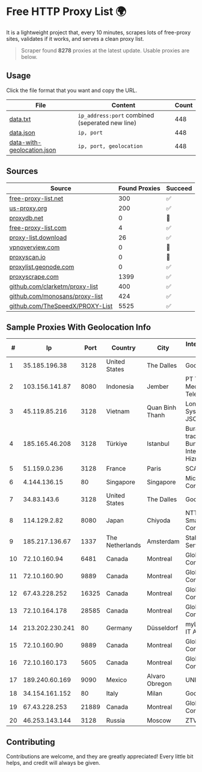 
# Free HTTP Proxy List 🌍

It is a lightweight project that, every 10 minutes, scrapes lots of free-proxy sites, validates if it works, and serves a clean proxy list.


> Scraper found **8278** proxies at the latest update. Usable proxies are below.

## Usage

Click the file format that you want and copy the URL.


|File|Content|Count|
|----|-------|-----|
|[data.txt](https://raw.githubusercontent.com/themiralay/Proxy-List-World/master/data.txt)|`ip_address:port` combined (seperated new line)|448|
|[data.json](https://raw.githubusercontent.com/themiralay/Proxy-List-World/master/data.json)|`ip, port`|448|
|[data-with-geolocation.json](https://raw.githubusercontent.com/themiralay/Proxy-List-World/master/data-with-geolocation.json)|`ip, port, geolocation`|448|

## Sources

|Source|Found Proxies|Succeed|
|------|-------------|-------|
|[free-proxy-list.net](https://free-proxy-list.net)|300|✅|
|[us-proxy.org](https://www.us-proxy.org)|200|✅|
|[proxydb.net](http://proxydb.net)|0|🚫|
|[free-proxy-list.com](https://free-proxy-list.com/?page=&port=&type%5B%5D=http&type%5B%5D=https&up_time=0&search=Search)|4|✅|
|[proxy-list.download](https://www.proxy-list.download/HTTP)|26|✅|
|[vpnoverview.com](https://vpnoverview.com/privacy/anonymous-browsing/free-proxy-servers)|0|🚫|
|[proxyscan.io](https://www.proxyscan.io)|0|🚫|
|[proxylist.geonode.com](https://proxylist.geonode.com/api/proxy-list?limit=300&page=1&sort_by=lastChecked&sort_type=desc&protocols=http,https)|0|✅|
|[proxyscrape.com](https://api.proxyscrape.com/v2/?request=displayproxies&protocol=http&timeout=10000&country=all&ssl=all&anonymity=all)|1399|✅|
|[github.com/clarketm/proxy-list](https://raw.githubusercontent.com/clarketm/proxy-list/master/proxy-list-raw.txt)|400|✅|
|[github.com/monosans/proxy-list](https://raw.githubusercontent.com/monosans/proxy-list/main/proxies/http.txt)|424|✅|
|[github.com/TheSpeedX/PROXY-List](https://raw.githubusercontent.com/TheSpeedX/PROXY-List/master/http.txt)|5525|✅|


## Sample Proxies With Geolocation Info

|#|Ip|Port|Country|City|Internet Service Provider|
|-|--|----|-------|----|-------------------------|
|1|35.185.196.38|3128|United States|The Dalles|Google LLC|
|2|103.156.141.87|8080|Indonesia|Jember|PT Tekling Media Telematika|
|3|45.119.85.216|3128|Vietnam|Quan Binh Thanh|Long Van System Solution JSC|
|4|185.165.46.208|3128|Türkiye|Istanbul|Burak Buylu trading as BurtiNET Internet Hizmetleri|
|5|51.159.0.236|3128|France|Paris|SCALEWAY|
|6|4.144.136.15|80|Singapore|Singapore|Microsoft Corporation|
|7|34.83.143.6|3128|United States|The Dalles|Google LLC|
|8|114.129.2.82|8080|Japan|Chiyoda|NTT SmartConnect Corporation|
|9|185.217.136.67|1337|The Netherlands|Amsterdam|Stallion Network Services Limited|
|10|72.10.160.94|6481|Canada|Montreal|GloboTech Communications|
|11|72.10.160.90|9889|Canada|Montreal|GloboTech Communications|
|12|67.43.228.252|16325|Canada|Montreal|GloboTech Communications|
|13|72.10.164.178|28585|Canada|Montreal|GloboTech Communications|
|14|213.202.230.241|80|Germany|Düsseldorf|myLoc managed IT AG|
|15|72.10.160.90|9889|Canada|Montreal|GloboTech Communications|
|16|72.10.160.173|5605|Canada|Montreal|GloboTech Communications|
|17|189.240.60.169|9090|Mexico|Alvaro Obregon|UNINET|
|18|34.154.161.152|80|Italy|Milan|Google LLC|
|19|67.43.228.253|21889|Canada|Montreal|GloboTech Communications|
|20|46.253.143.144|3128|Russia|Moscow|ZTV CORP LLC|



## Contributing

Contributions are welcome, and they are greatly appreciated! Every
little bit helps, and credit will always be given.


